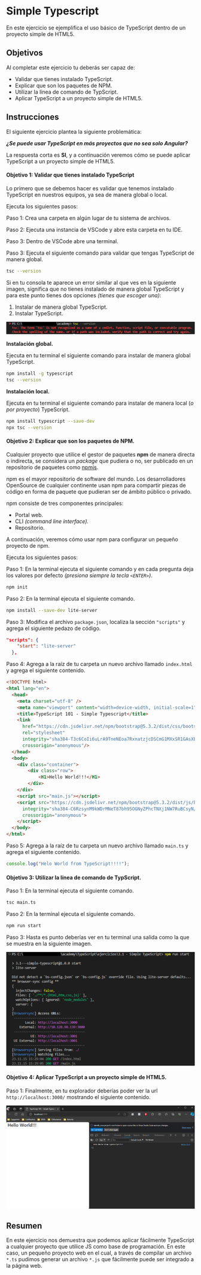 # Simple Typescript

En este ejercicio se ejemplifica el uso básico de TypeScript dentro de un proyecto simple de HTML5.

## Objetivos

Al completar este ejercicio tu deberás ser capaz de:

* Validar que tienes instalado TypeScript.
* Explicar que son los paquetes de NPM.
* Utilizar la línea de comando de TypScript.
* Aplicar TypeScript a un proyecto simple de HTML5.

## Instrucciones

El siguiente ejercicio plantea la siguiente problemática:

***¿Se puede usar TypeScript en más proyectos que no sea solo Angular?***

La respuesta corta es **SI**, y a continuación veremos cómo se puede aplicar TypeScript a un proyecto simple de HTML5.

#### Objetivo 1: Validar que tienes instalado TypeScript

Lo primero que se debemos hacer es validar que tenemos instalado TypeScript en nuestros equipos, ya sea de manera global o local.

Ejecuta los siguientes pasos:

Paso 1: Crea una carpeta en algún lugar de tu sistema de archivos.

Paso 2: Ejecuta una instancia de VSCode y abre esta carpeta en tu IDE.

Paso 3: Dentro de VSCode abre una terminal.

Paso 3: Ejecuta el siguiente comando para validar que tengas TypeScript de manera global.

```bash
tsc --version
```

Si en tu consola te aparece un error similar al que ves en la siguiente imagen, significa que no tienes instalado de manera global TypeScript y para este punto tienes dos opciones *(tienes que escoger una)*:

1. Instalar de manera global TypeScript.
2. Instalar TypeScript.

![1700075884619](image/README/1700075884619.png "TypeScript no instalado de manera global")

**Instalación global.**

Ejecuta en tu terminal el siguiente comando para instalar de manera global TypeScript.

```bash
npm install -g typescript
tsc --version
```

**Instalación local.**

Ejecuta en tu terminal el siguiente comando para instalar de manera local (*o por proyecto*) TypeScript.

```bash
npm install typescript --save-dev
npx tsc --version
```

#### Objetivo 2: Explicar que son los paquetes de NPM.

Cualquier proyecto que utilice el gestor de paquetes **npm** de manera directa o indirecta, se considera un *package* que pudiera o no, ser publicado en un repositorio de paquetes como [npmjs](https://www.npmjs.com/).

npm es el mayor repositorio de software del mundo. Los desarrolladores OpenSource de cualquier continente usan npm para compartir piezas de código en forma de paquete que pudieran ser de ámbito público o privado.

npm consiste de tres componentes principales:

* Portal web.
* CLI *(command line interface).*
* Repositorio.

A continuación, veremos cómo usar npm para configurar un pequeño proyecto de npm.

Ejecuta los siguientes pasos:

Paso 1: En la terminal ejecuta el siguiente comando y en cada pregunta deja los valores por defecto *(presiona siempre la tecla `<ENTER>`)*.

```bash
npm init
```

Paso 2: En la terminal ejecuta el siguiente comando.

```bash
npm install --save-dev lite-server
```

Paso 3: Modifica el archivo `package.json`, localiza la sección `"scripts"` y agrega el siguiente pedazo de código.

```json
"scripts": {
    "start": "lite-server"
  },
```

Paso 4:  Agrega a la raíz de tu carpeta un nuevo archivo llamado `index.html` y agrega el siguiente contenido.

```html
<!DOCTYPE html>
<html lang="en">
  <head>
    <meta charset="utf-8" />
    <meta name="viewport" content="width=device-width, initial-scale=1" />
    <title>TypeScript 101 - Simple Typescript</title>
    <link
      href="https://cdn.jsdelivr.net/npm/bootstrap@5.3.2/dist/css/bootstrap.min.css"
      rel="stylesheet"
      integrity="sha384-T3c6CoIi6uLrA9TneNEoa7RxnatzjcDSCmG1MXxSR1GAsXEV/Dwwykc2MPK8M2HN"
      crossorigin="anonymous"/>
  </head>
  <body>
    <div class="container">
        <div class="row">
            <H1>Hello World!!!</H1>
        </div>  
    </div>
    <script src="main.js"></script>
    <script src="https://cdn.jsdelivr.net/npm/bootstrap@5.3.2/dist/js/bootstrap.bundle.min.js"
      integrity="sha384-C6RzsynM9kWDrMNeT87bh95OGNyZPhcTNXj1NW7RuBCsyN/o0jlpcV8Qyq46cDfL"
      crossorigin="anonymous">
    </script>
  </body>
</html>
```

Paso 5:  Agrega a la raíz de tu carpeta un nuevo archivo llamado `main.ts` y agrega el siguiente contenido.

```typescript
console.log("Helo World from TypeScript!!!!");
```

#### Objetivo 3: Utilizar la línea de comando de TypScript.

Paso 1:  En la terminal ejecuta el siguiente comando.

```bash
tsc main.ts
```

Paso 2:  En la terminal ejecuta el siguiente comando.

```bash
npm run start
```

Paso 3: Hasta es punto deberías ver en tu terminal una salida como la que se muestra en la siguiente imagen.

![1700084027393](image/README/1700084027393.png)

#### Objetivo 4: Aplicar TypeScript a un proyecto simple de HTML5.

Paso 1: Finalmente, en tu explorador deberías poder ver la url `http://localhost:3000/` mostrando el siguiente contenido.

![1700084268111](image/README/1700084268111.png)

## Resumen

En este ejercicio nos demuestra que podemos aplicar fácilmente TypeScript a cualquier proyecto que utilice JS como base de programación. En este caso, un pequeño proyecto web en el cual, a través de compilar un archivo `*.ts` pudimos generar un archivo `*.js` que fácilmente puede ser integrado a la página web.
